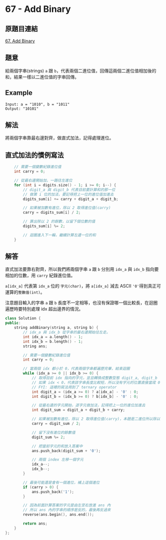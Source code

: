 # 67 - Add Binary

## 原題目連結
[67. Add Binary](https://leetcode.com/problems/add-binary/description/)

## 題意
給兩個字串(strings) `a` 跟 `b`，代表兩個二進位值，回傳這兩個二進位值相加後的和，結果一樣以二進位值的字串回傳。

## Example
```
Input: a = "1010", b = "1011"
Output: "10101"
```

## 解法
將兩個字串靠最右邊對齊，做直式加法，記得處理進位。

## 直式加法的慣例寫法
```c++
    // 需要一個變數紀錄進位值
    int carry = 0;

    // 從最右邊開始加，一路往左進位
    for (int i = digits.size() - 1; i >= 0; i--) {
        // digit_a 與 digit_b 代表目前要計算和的那一位
        // 做第 i 位的加法，要記得把上一位的進位值加進去
        digits_sum[i] += carry + digit_a + digit_b;

        // 如果被加數有進位，除以 2 取得進位值(carry)
        carry = digits_sum[i] / 2;

        // 算出除以 2 的餘數，以留下個位數的值
        digits_sum[i] %= 2;

        // 迴圈進入下一輪，繼續計算左邊一位的和
    }
```

## 解答
直式加法要靠右對齊，所以我們將兩個字串 `a` 跟 `b` 分別用 `idx_a` 與 `idx_b` 指向要相加的位數，用 `carry` 紀錄進位值。

`a[idx_a]` 代表第 `idx_a` 位的 `字元(char)`，將 `a[idx_a]` 減去 ASCII `'0'`得到真正可運算的`整數值(int)`。

注意題目輸入的字串 `a` 跟 `b` 長度不一定相等，也沒有保證哪一個比較長，在迴圈遍歷時要特別處理 idx 超出邊界的情況。

```c++
class Solution {
public:
    string addBinary(string a, string b) {
        // idx_a 與 idx_b 從字串的最右邊開始往左走。
        int idx_a = a.length() - 1;
        int idx_b = b.length() - 1;
        string ans;

        // 需要一個變數紀錄進位值
        int carry = 0;

        // 當兩個 idx 都小於 0，代表兩個字串都遍歷完畢，結束迴圈
        while (idx_a >= 0 || idx_b >= 0) {
            // 取得目前 idx 指向的字元，並且轉換成整數型態 digit_a, digit_b
            // 如果 idx < 0，代表該字串長度比較短，所以沒有字元的位置直接當成 0 處理
            // FYI: 這裡的寫法用到了 ternary operator
            int digit_a = (idx_a >= 0) ? a[idx_a] - '0' : 0;
            int digit_b = (idx_b >= 0) ? b[idx_b] - '0' : 0;

            // 從最右邊的字元開始，逐字元做加法，記得把上一位的進位加進去
            int digit_sum = digit_a + digit_b + carry;

            // 如果被加數有進位，除以 2 取得進位值(carry)，本題是二進位所以除以 2
            carry = digit_sum / 2;

            // 留下沒有進位的餘數值
            digit_sum %= 2;

            // 把當前字元的和放入答案中
            ans.push_back(digit_sum + '0');

            // 兩個 index 左移一個字元
            idx_a--;
            idx_b--;
        }

        // 最後可能還是會有一個進位，補上這個進位
        if (carry > 0) {
            ans.push_back('1');
        }

        // 因為前面計算答案的字元是由左至右放進 ans 內
        // 所以 ans 內的字串的順序是反的，最後再反過來
        reverse(ans.begin(), ans.end());

        return ans;
    }
};
```